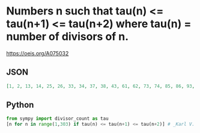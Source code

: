 # Numbers n such that tau\(n\) <\= tau\(n\+1\) <\= tau\(n\+2\) where tau\(n\) \= number of divisors of n\.
https://oeis.org/A075032
## JSON
```JSON
[1, 2, 13, 14, 25, 26, 33, 34, 37, 38, 43, 61, 62, 73, 74, 85, 86, 93, 94, 97, 98, 103, 115, 118, 121, 122, 133, 134, 141, 142, 145, 146, 157, 158, 163, 187, 188, 193, 194, 201, 202, 205, 206, 213, 214, 217, 218, 229, 230, 241, 242, 243, 244, 253, 254, 274, 277]
```
## Python
```Python
from sympy import divisor_count as tau
[n for n in range(1,303) if tau(n) <= tau(n+1) <= tau(n+2)] # _Karl V. Keller, Jr._, Jul 10 2020
```
